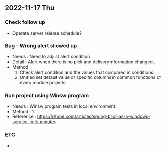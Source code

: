 ## 2022-11-17 Thu

### Check follow up
+ Operate server release schedule?

### Bug - Wrong alert showed up
+ Needs : Need to adjust alert condition
+ Detail : Alert when there is no pick and delivery information changed..
+ Method :  
  1. Check alert condition and the values that compared in conditions.
  2. Unified set default value of specific columns in common functions of every module projects.

### Run project using Winsw program
+ Needs : Winsw program tests in local environment.
+ Method :
  1.
+ Reference : https://dzone.com/articles/spring-boot-as-a-windows-service-in-5-minutes

### ETC
+ 